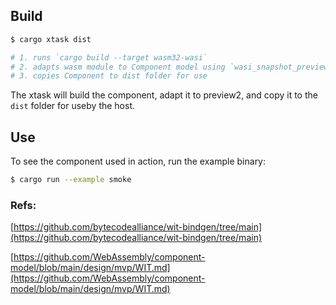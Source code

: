 ## Build

```bash
$ cargo xtask dist

# 1. runs `cargo build --target wasm32-wasi`
# 2. adapts wasm module to Component model using `wasi_snapshot_preview1`
# 3. copies Component to dist folder for use
```

The xtask will build the component, adapt it to preview2, and copy it to the `dist` folder for useby the host.

## Use

To see the component used in action, run the example binary:

```bash
$ cargo run --example smoke
```

### Refs:

[https://github.com/bytecodealliance/wit-bindgen/tree/main](https://github.com/bytecodealliance/wit-bindgen/tree/main)

[https://github.com/WebAssembly/component-model/blob/main/design/mvp/WIT.md](https://github.com/WebAssembly/component-model/blob/main/design/mvp/WIT.md)
